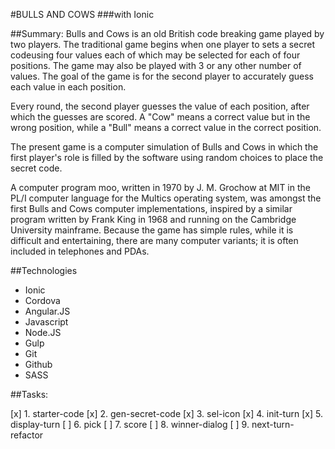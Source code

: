 #BULLS AND COWS
###with Ionic

##Summary:
Bulls and Cows is an old British code breaking game played by two
players. The traditional game begins when one player to sets a secret 
codeusing four values each of which may be selected for each of four
positions. The game may also be played with 3 or any other 
number of values. The goal of the game is for the second player to 
accurately guess each value in each position.

Every round, the second player guesses the value of each position,
after which the guesses are scored. A "Cow" means a correct value
but in the wrong position, while a "Bull" means a correct value
in the correct position.

The present game is a computer simulation of Bulls and Cows in which
the first player's role is filled by the software using random
choices to place the secret code.

A computer program moo, written in 1970 by J. M. Grochow at MIT in the 
PL/I computer language for the Multics operating system, was amongst 
the first Bulls and Cows computer implementations, inspired by a 
similar program written by Frank King in 1968 and running on the 
Cambridge University mainframe. Because the game has simple rules, 
while it is difficult and entertaining, there are many computer 
variants; it is often included in telephones and PDAs.


##Technologies
- Ionic
- Cordova
- Angular.JS
- Javascript
- Node.JS
- Gulp
- Git
- Github
- SASS

##Tasks:

[x] 1. starter-code
[x] 2. gen-secret-code
[x] 3. sel-icon
[x] 4. init-turn
[x] 5. display-turn
[ ] 6. pick
[ ] 7. score
[ ] 8. winner-dialog
[ ] 9. next-turn-refactor




